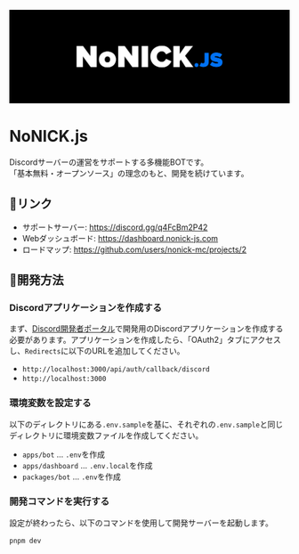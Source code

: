 ﻿![banner](./.github/assets/banner.png)

# NoNICK.js
Discordサーバーの運営をサポートする多機能BOTです。  
「基本無料・オープンソース」の理念のもと、開発を続けています。

## 🔗リンク
* サポートサーバー: https://discord.gg/q4FcBm2P42
* Webダッシュボード: https://dashboard.nonick-js.com
* ロードマップ: https://github.com/users/nonick-mc/projects/2

## 📑開発方法
### Discordアプリケーションを作成する
まず、[Discord開発者ポータル](https://discord.com/developers/applications)で開発用のDiscordアプリケーションを作成する必要があります。アプリケーションを作成したら、「OAuth2」タブにアクセスし、`Redirects`に以下のURLを追加してください。

* `http://localhost:3000/api/auth/callback/discord`
* `http://localhost:3000`

### 環境変数を設定する
以下のディレクトリにある`.env.sample`を基に、それぞれの`.env.sample`と同じディレクトリに環境変数ファイルを作成してください。

* `apps/bot` ... `.env`を作成
* `apps/dashboard` ... `.env.local`を作成
* `packages/bot` ... `.env`を作成

### 開発コマンドを実行する
設定が終わったら、以下のコマンドを使用して開発サーバーを起動します。

```sh
pnpm dev
```
